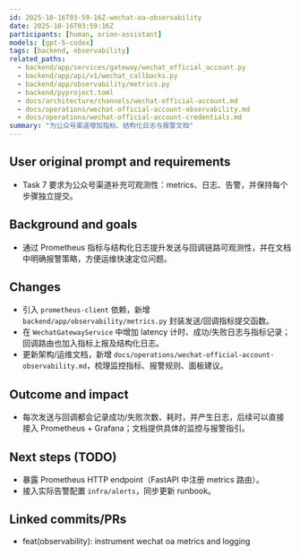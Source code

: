 ```yaml
---
id: 2025-10-16T03-59-16Z-wechat-oa-observability
date: 2025-10-16T03:59:16Z
participants: [human, orion-assistant]
models: [gpt-5-codex]
tags: [backend, observability]
related_paths:
  - backend/app/services/gateway/wechat_official_account.py
  - backend/app/api/v1/wechat_callbacks.py
  - backend/app/observability/metrics.py
  - backend/pyproject.toml
  - docs/architecture/channels/wechat-official-account.md
  - docs/operations/wechat-official-account-observability.md
  - docs/operations/wechat-official-account-credentials.md
summary: "为公众号渠道增加指标、结构化日志与报警文档"
---
```


## User original prompt and requirements
- Task 7 要求为公众号渠道补充可观测性：metrics、日志、告警，并保持每个步骤独立提交。

## Background and goals
- 通过 Prometheus 指标与结构化日志提升发送与回调链路可观测性，并在文档中明确报警策略，方便运维快速定位问题。

## Changes
- 引入 `prometheus-client` 依赖，新增 `backend/app/observability/metrics.py` 封装发送/回调指标提交函数。
- 在 `WechatGatewayService` 中增加 latency 计时、成功/失败日志与指标记录；回调路由也加入指标上报及结构化日志。
- 更新架构/运维文档，新增 `docs/operations/wechat-official-account-observability.md`，梳理监控指标、报警规则、面板建议。

## Outcome and impact
- 每次发送与回调都会记录成功/失败次数、耗时，并产生日志，后续可以直接接入 Prometheus + Grafana；文档提供具体的监控与报警指引。

## Next steps (TODO)
- 暴露 Prometheus HTTP endpoint（FastAPI 中注册 metrics 路由）。
- 接入实际告警配置 `infra/alerts`，同步更新 runbook。

## Linked commits/PRs
- feat(observability): instrument wechat oa metrics and logging
